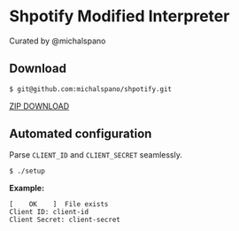# Shpotify Modified Interpreter

Curated by @michalspano

## Download

```bash
$ git@github.com:michalspano/shpotify.git
```

[ZIP DOWNLOAD][ZIP]

## Automated configuration
Parse `CLIENT_ID` and `CLIENT_SECRET` seamlessly.

```bash
$ ./setup
```

__Example:__
```
[    OK    ]  File exists
Client ID: client-id
Client Secret: client-secret
```

<!-- LINKS -->
[ZIP]: https://github.com/michalspano/shpotify/archive/refs/heads/master.zip
